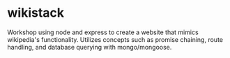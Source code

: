 # wikistack

Workshop using node and express to create a website that mimics wikipedia's functionality. 
Utilizes concepts such as promise chaining, route handling, and database querying with mongo/mongoose.
